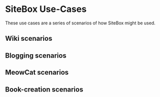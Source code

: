# SiteBox Use-Cases 

These use cases are a series of scenarios of how SiteBox might be used.

## Wiki scenarios

## Blogging scenarios

## MeowCat scenarios

## Book-creation scenarios